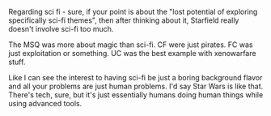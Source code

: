 Regarding sci fi - sure, if your point is about the "lost potential of exploring specifically sci-fi themes", then after thinking about it, Starfield really doesn't involve sci-fi too much.

The MSQ was more about magic than sci-fi.
CF were just pirates.
FC was just exploitation or something.
UC was the best example with xenowarfare stuff.

Like I can see the interest to having sci-fi be just a boring background flavor and all your problems are just human problems. I'd say Star Wars is like that. There's tech, sure, but it's just essentially humans doing human things while using advanced tools.